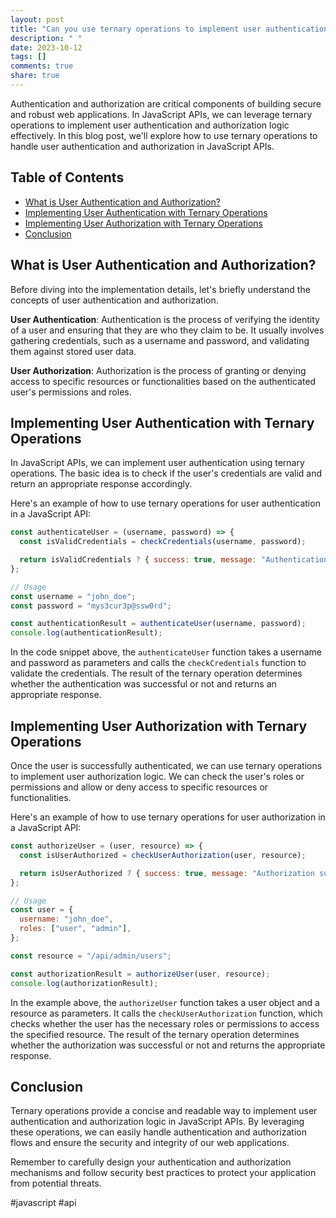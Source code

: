 ```yaml
---
layout: post
title: "Can you use ternary operations to implement user authentication and authorization in JavaScript APIs?"
description: " "
date: 2023-10-12
tags: []
comments: true
share: true
---
```


Authentication and authorization are critical components of building secure and robust web applications. In JavaScript APIs, we can leverage ternary operations to implement user authentication and authorization logic effectively. In this blog post, we'll explore how to use ternary operations to handle user authentication and authorization in JavaScript APIs.

## Table of Contents
- [What is User Authentication and Authorization?](#what-is-user-authentication-and-authorization)
- [Implementing User Authentication with Ternary Operations](#implementing-user-authentication-with-ternary-operations)
- [Implementing User Authorization with Ternary Operations](#implementing-user-authorization-with-ternary-operations)
- [Conclusion](#conclusion)

## What is User Authentication and Authorization?
Before diving into the implementation details, let's briefly understand the concepts of user authentication and authorization.

**User Authentication**: Authentication is the process of verifying the identity of a user and ensuring that they are who they claim to be. It usually involves gathering credentials, such as a username and password, and validating them against stored user data.

**User Authorization**: Authorization is the process of granting or denying access to specific resources or functionalities based on the authenticated user's permissions and roles.

## Implementing User Authentication with Ternary Operations
In JavaScript APIs, we can implement user authentication using ternary operations. The basic idea is to check if the user's credentials are valid and return an appropriate response accordingly.

Here's an example of how to use ternary operations for user authentication in a JavaScript API:

```javascript
const authenticateUser = (username, password) => {
  const isValidCredentials = checkCredentials(username, password);

  return isValidCredentials ? { success: true, message: "Authentication successful" } : { success: false, message: "Invalid credentials" };
};

// Usage
const username = "john_doe";
const password = "mys3cur3p@ssw0rd";

const authenticationResult = authenticateUser(username, password);
console.log(authenticationResult);
```

In the code snippet above, the `authenticateUser` function takes a username and password as parameters and calls the `checkCredentials` function to validate the credentials. The result of the ternary operation determines whether the authentication was successful or not and returns an appropriate response.

## Implementing User Authorization with Ternary Operations
Once the user is successfully authenticated, we can use ternary operations to implement user authorization logic. We can check the user's roles or permissions and allow or deny access to specific resources or functionalities.

Here's an example of how to use ternary operations for user authorization in a JavaScript API:

```javascript
const authorizeUser = (user, resource) => {
  const isUserAuthorized = checkUserAuthorization(user, resource);

  return isUserAuthorized ? { success: true, message: "Authorization successful" } : { success: false, message: "Access denied" };
};

// Usage
const user = {
  username: "john_doe",
  roles: ["user", "admin"],
};

const resource = "/api/admin/users";

const authorizationResult = authorizeUser(user, resource);
console.log(authorizationResult);
```

In the example above, the `authorizeUser` function takes a user object and a resource as parameters. It calls the `checkUserAuthorization` function, which checks whether the user has the necessary roles or permissions to access the specified resource. The result of the ternary operation determines whether the authorization was successful or not and returns the appropriate response.

## Conclusion
Ternary operations provide a concise and readable way to implement user authentication and authorization logic in JavaScript APIs. By leveraging these operations, we can easily handle authentication and authorization flows and ensure the security and integrity of our web applications.

Remember to carefully design your authentication and authorization mechanisms and follow security best practices to protect your application from potential threats.

#javascript #api